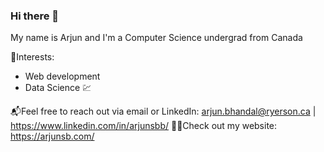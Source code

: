 ### Hi there 👋

<!--
**arjunsingh14/arjunsingh14** is a ✨ _special_ ✨ repository because its `README.md` (this file) appears on your GitHub profile.

Here are some ideas to get you started:

- 🔭 I’m currently working on ...
- 🌱 I’m currently learning ...
- 👯 I’m looking to collaborate on ...
- 🤔 I’m looking for help with ...
- 💬 Ask me about ...
- 📫 How to reach me: ...
- 😄 Pronouns: ...
- ⚡ Fun fact: ...
-->

My name is Arjun and I'm a Computer Science undergrad from Canada

🌱Interests:
  - Web development
  - Data Science :chart:	

:mailbox_with_mail:Feel free to reach out via email or LinkedIn: arjun.bhandal@ryerson.ca | https://www.linkedin.com/in/arjunsbb/
:raising_hand_man:Check out my website: https://arjunsb.com/


